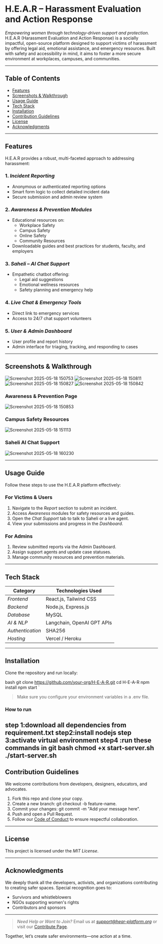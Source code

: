 # H.E.A.R – Harassment Evaluation and Action Response

*Empowering women through technology-driven support and protection.*  
H.E.A.R (Harassment Evaluation and Action Response) is a socially impactful, open-source platform designed to support victims of harassment by offering legal aid, emotional assistance, and emergency resources. Built with safety and accessibility in mind, it aims to foster a more secure environment at workplaces, campuses, and communities.

---

## Table of Contents

- [Features](#features)
- [Screenshots & Walkthrough](#screenshots--walkthrough)
- [Usage Guide](#usage-guide)
- [Tech Stack](#tech-stack)
- [Installation](#installation)
- [Contribution Guidelines](#contribution-guidelines)
- [License](#license)
- [Acknowledgments](#acknowledgments)

---

## Features

H.E.A.R provides a robust, multi-faceted approach to addressing harassment:

### 1. *Incident Reporting*
- Anonymous or authenticated reporting options
- Smart form logic to collect detailed incident data
- Secure submission and admin review system

### 2. *Awareness & Prevention Modules*
- Educational resources on:
  - Workplace Safety
  - Campus Safety
  - Online Safety
  - Community Resources
- Downloadable guides and best practices for students, faculty, and employers

### 3. *Saheli – AI Chat Support*
- Empathetic chatbot offering:
  - Legal aid suggestions
  - Emotional wellness resources
  - Safety planning and emergency help

### 4. *Live Chat & Emergency Tools*
- Direct link to emergency services
- Access to 24/7 chat support volunteers

### 5. *User & Admin Dashboard*
- User profile and report history
- Admin interface for triaging, tracking, and responding to cases

---

## Screenshots & Walkthrough

![Screenshot 2025-05-18 150753](https://github.com/user-attachments/assets/b76fe31d-3d00-41ad-8f33-0fbcfa817c60)
![Screenshot 2025-05-18 150811](https://github.com/user-attachments/assets/2f0e8e31-4ad9-46c9-9fda-54259020641c)
![Screenshot 2025-05-18 150827](https://github.com/user-attachments/assets/d66c4d85-4435-494a-bc6f-553a400aaaf9)
![Screenshot 2025-05-18 150842](https://github.com/user-attachments/assets/fc306e2b-9204-4d12-9b5a-249a5bcc1b18)

### Awareness & Prevention Page
![Screenshot 2025-05-18 150853](https://github.com/user-attachments/assets/89f29918-6491-4b8d-92f4-4ee71c121cc1)


### Campus Safety Resources
![Screenshot 2025-05-18 151113](https://github.com/user-attachments/assets/86e736af-1679-4fbf-bd06-5de9980501b6)


### Saheli AI Chat Support

![Screenshot 2025-05-18 160230](https://github.com/user-attachments/assets/903f5567-8f2e-4fda-ad8e-360ee32263af)



---

## Usage Guide

Follow these steps to use the H.E.A.R platform effectively:

### For Victims & Users
1. Navigate to the *Report* section to submit an incident.
2. Access *Awareness* modules for safety resources and guides.
3. Open the *Chat Support* tab to talk to Saheli or a live agent.
4. View your submissions and progress in the *Dashboard*.

### For Admins
1. Review submitted reports via the Admin Dashboard.
2. Assign support agents and update case statuses.
3. Manage community resources and prevention materials.

---

## Tech Stack

| Category        | Technologies Used                        |
|----------------|-------------------------------------------|
| *Frontend*    | React.js, Tailwind CSS                   |
| *Backend*     | Node.js, Express.js                      |
| *Database*    | MySQL                                 |
| *AI & NLP*    | Langchain, OpenAI GPT APIs               |
| *Authentication* | SHA256                        |
| *Hosting*     | Vercel / Heroku                          |

---

## Installation

Clone the repository and run locally:

bash
git clone https://github.com/your-org/H-E-A-R.git
cd H-E-A-R
npm install
npm start
`

> Make sure you configure your environment variables in a .env file.

### How to run

step 1:download all dependencies from requirement.txt 
step2:install nodejs
step 3:activate virtual environment 
step4 :run these commands in git bash 
chmod +x start-server.sh
./start-server.sh
---

## Contribution Guidelines

We welcome contributions from developers, designers, educators, and advocates.

1. Fork this repo and clone your copy.
2. Create a new branch: git checkout -b feature-name.
3. Commit your changes: git commit -m "Add your message here".
4. Push and open a Pull Request.
5. Follow our [Code of Conduct](CODE_OF_CONDUCT.md) to ensure respectful collaboration.

---

## License

This project is licensed under the *MIT License*.

---

## Acknowledgments

We deeply thank all the developers, activists, and organizations contributing to creating safer spaces. Special recognition goes to:

* Survivors and whistleblowers
* NGOs supporting women's rights
* Contributors and sponsors

---

> *Need Help or Want to Join?*
> Email us at *[support@hear-platform.org](mailto:support@hear-platform.org)* or visit our [Contribute Page](#).

Together, let’s create safer environments—one action at a time.
